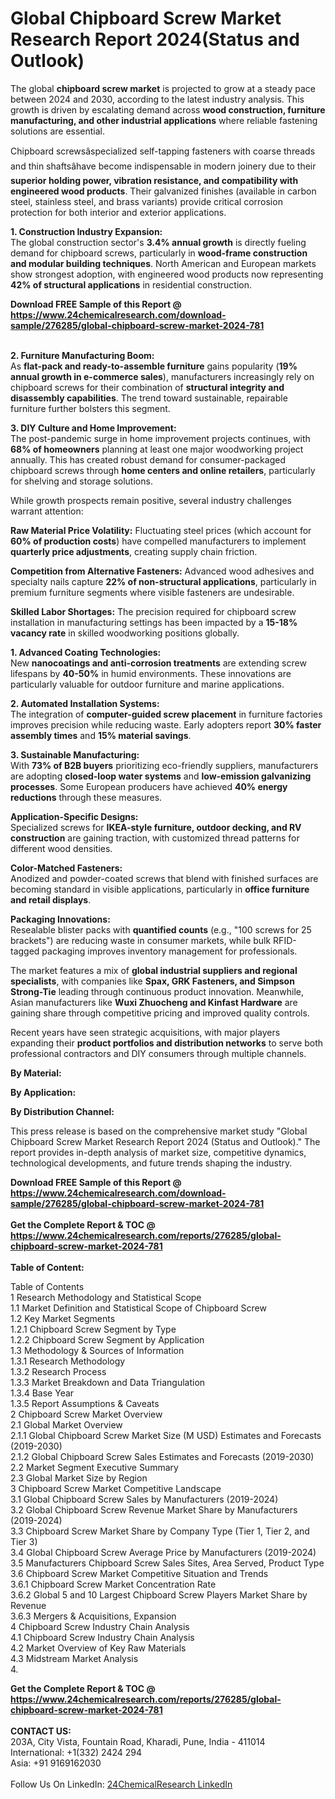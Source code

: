 <h1>Global Chipboard Screw Market Research Report 2024(Status and Outlook)</h1><p>The global <strong>chipboard screw market</strong> is projected to grow at a steady pace between 2024 and 2030, according to the latest industry analysis. This growth is driven by escalating demand across <strong>wood construction, furniture manufacturing, and other industrial applications</strong> where reliable fastening solutions are essential.</p><p>Chipboard screwsâspecialized self-tapping fasteners with coarse threads and thin shaftsâhave become indispensable in modern joinery due to their <strong>superior holding power, vibration resistance, and compatibility with engineered wood products</strong>. Their galvanized finishes (available in carbon steel, stainless steel, and brass variants) provide critical corrosion protection for both interior and exterior applications.</p><p><strong>1. Construction Industry Expansion:</strong><br>
The global construction sector's <strong>3.4% annual growth</strong> is directly fueling demand for chipboard screws, particularly in <strong>wood-frame construction and modular building techniques</strong>. North American and European markets show strongest adoption, with engineered wood products now representing <strong>42% of structural applications</strong> in residential construction.</p><div><b>Download FREE Sample of this Report @ 
            <a href="https://www.24chemicalresearch.com/download-sample/276285/global-chipboard-screw-market-2024-781">
            https://www.24chemicalresearch.com/download-sample/276285/global-chipboard-screw-market-2024-781</a></b></div><br><p><strong>2. Furniture Manufacturing Boom:</strong><br>
As <strong>flat-pack and ready-to-assemble furniture</strong> gains popularity (<strong>19% annual growth in e-commerce sales</strong>), manufacturers increasingly rely on chipboard screws for their combination of <strong>structural integrity and disassembly capabilities</strong>. The trend toward sustainable, repairable furniture further bolsters this segment.</p><p><strong>3. DIY Culture and Home Improvement:</strong><br>
The post-pandemic surge in home improvement projects continues, with <strong>68% of homeowners</strong> planning at least one major woodworking project annually. This has created robust demand for consumer-packaged chipboard screws through <strong>home centers and online retailers</strong>, particularly for shelving and storage solutions.</p><p>While growth prospects remain positive, several industry challenges warrant attention:</p><p><strong>Raw Material Price Volatility:</strong> Fluctuating steel prices (which account for <strong>60% of production costs</strong>) have compelled manufacturers to implement <strong>quarterly price adjustments</strong>, creating supply chain friction.</p><p><strong>Competition from Alternative Fasteners:</strong> Advanced wood adhesives and specialty nails capture <strong>22% of non-structural applications</strong>, particularly in premium furniture segments where visible fasteners are undesirable.</p><p><strong>Skilled Labor Shortages:</strong> The precision required for chipboard screw installation in manufacturing settings has been impacted by a <strong>15-18% vacancy rate</strong> in skilled woodworking positions globally.</p><p><strong>1. Advanced Coating Technologies:</strong><br>
New <strong>nanocoatings and anti-corrosion treatments</strong> are extending screw lifespans by <strong>40-50%</strong> in humid environments. These innovations are particularly valuable for outdoor furniture and marine applications.</p><p><strong>2. Automated Installation Systems:</strong><br>
The integration of <strong>computer-guided screw placement</strong> in furniture factories improves precision while reducing waste. Early adopters report <strong>30% faster assembly times</strong> and <strong>15% material savings</strong>.</p><p><strong>3. Sustainable Manufacturing:</strong><br>
With <strong>73% of B2B buyers</strong> prioritizing eco-friendly suppliers, manufacturers are adopting <strong>closed-loop water systems</strong> and <strong>low-emission galvanizing processes</strong>. Some European producers have achieved <strong>40% energy reductions</strong> through these measures.</p><p><strong>Application-Specific Designs:</strong><br>
	Specialized screws for <strong>IKEA-style furniture, outdoor decking, and RV construction</strong> are gaining traction, with customized thread patterns for different wood densities.</p><p><strong>Color-Matched Fasteners:</strong><br>
	Anodized and powder-coated screws that blend with finished surfaces are becoming standard in visible applications, particularly in <strong>office furniture and retail displays</strong>.</p><p><strong>Packaging Innovations:</strong><br>
	Resealable blister packs with <strong>quantified counts</strong> (e.g., "100 screws for 25 brackets") are reducing waste in consumer markets, while bulk RFID-tagged packaging improves inventory management for professionals.</p><p>The market features a mix of <strong>global industrial suppliers and regional specialists</strong>, with companies like <strong>Spax, GRK Fasteners, and Simpson Strong-Tie</strong> leading through continuous product innovation. Meanwhile, Asian manufacturers like <strong>Wuxi Zhuocheng and Kinfast Hardware</strong> are gaining share through competitive pricing and improved quality controls.</p><p>Recent years have seen strategic acquisitions, with major players expanding their <strong>product portfolios and distribution networks</strong> to serve both professional contractors and DIY consumers through multiple channels.</p><p><strong>By Material:</strong></p><p><strong>By Application:</strong></p><p><strong>By Distribution Channel:</strong></p><p>This press release is based on the comprehensive market study "Global Chipboard Screw Market Research Report 2024 (Status and Outlook)." The report provides in-depth analysis of market size, competitive dynamics, technological developments, and future trends shaping the industry.</p><div><b>Download FREE Sample of this Report @ 
            <a href="https://www.24chemicalresearch.com/download-sample/276285/global-chipboard-screw-market-2024-781">
            https://www.24chemicalresearch.com/download-sample/276285/global-chipboard-screw-market-2024-781</a></b></div><br><div><b>Get the Complete Report & TOC @ 
            <a href="https://www.24chemicalresearch.com/reports/276285/global-chipboard-screw-market-2024-781">
            https://www.24chemicalresearch.com/reports/276285/global-chipboard-screw-market-2024-781</a></b></div><br>
            <b>Table of Content:</b><p>Table of Contents<br />
1 Research Methodology and Statistical Scope<br />
1.1 Market Definition and Statistical Scope of Chipboard Screw<br />
1.2 Key Market Segments<br />
1.2.1 Chipboard Screw Segment by Type<br />
1.2.2 Chipboard Screw Segment by Application<br />
1.3 Methodology & Sources of Information<br />
1.3.1 Research Methodology<br />
1.3.2 Research Process<br />
1.3.3 Market Breakdown and Data Triangulation<br />
1.3.4 Base Year<br />
1.3.5 Report Assumptions & Caveats<br />
2 Chipboard Screw Market Overview<br />
2.1 Global Market Overview<br />
2.1.1 Global Chipboard Screw Market Size (M USD) Estimates and Forecasts (2019-2030)<br />
2.1.2 Global Chipboard Screw Sales Estimates and Forecasts (2019-2030)<br />
2.2 Market Segment Executive Summary<br />
2.3 Global Market Size by Region<br />
3 Chipboard Screw Market Competitive Landscape<br />
3.1 Global Chipboard Screw Sales by Manufacturers (2019-2024)<br />
3.2 Global Chipboard Screw Revenue Market Share by Manufacturers (2019-2024)<br />
3.3 Chipboard Screw Market Share by Company Type (Tier 1, Tier 2, and Tier 3)<br />
3.4 Global Chipboard Screw Average Price by Manufacturers (2019-2024)<br />
3.5 Manufacturers Chipboard Screw Sales Sites, Area Served, Product Type<br />
3.6 Chipboard Screw Market Competitive Situation and Trends<br />
3.6.1 Chipboard Screw Market Concentration Rate<br />
3.6.2 Global 5 and 10 Largest Chipboard Screw Players Market Share by Revenue<br />
3.6.3 Mergers & Acquisitions, Expansion<br />
4 Chipboard Screw Industry Chain Analysis<br />
4.1 Chipboard Screw Industry Chain Analysis<br />
4.2 Market Overview of Key Raw Materials<br />
4.3 Midstream Market Analysis<br />
4.</p><div><b>Get the Complete Report & TOC @ 
            <a href="https://www.24chemicalresearch.com/reports/276285/global-chipboard-screw-market-2024-781">
            https://www.24chemicalresearch.com/reports/276285/global-chipboard-screw-market-2024-781</a></b></div><br><b>CONTACT US:</b><br>
            203A, City Vista, Fountain Road, Kharadi, Pune, India - 411014<br>
            International: +1(332) 2424 294<br>
            Asia: +91 9169162030 <br><br>
            Follow Us On LinkedIn: <a href="https://www.linkedin.com/company/24chemicalresearch/">24ChemicalResearch LinkedIn</a>